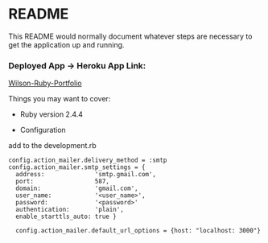 # README

This README would normally document whatever steps are necessary to get the
application up and running.

### Deployed App -> Heroku App Link:

[Wilson-Ruby-Portfolio](https://wilson-ruby-portfolio.herokuapp.com/)


Things you may want to cover:

* Ruby version 
2.4.4

* Configuration

add to the development.rb

```config.action_mailer.raise_delivery_errors = true
config.action_mailer.delivery_method = :smtp
config.action_mailer.smtp_settings = {
  address:              'smtp.gmail.com',
  port:                 587,
  domain:               'gmail.com',
  user_name:            '<user_name>',
  password:             '<password>'
  authentication:       'plain',
  enable_starttls_auto: true }

  config.action_mailer.default_url_options = {host: "localhost: 3000"}

